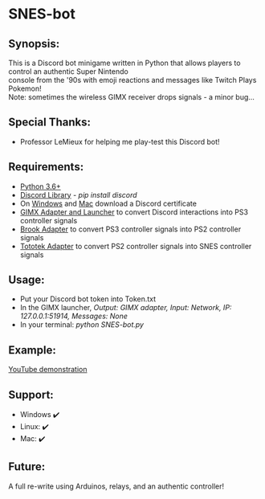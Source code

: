 # SNES-bot

## Synopsis:
This is a Discord bot minigame written in Python that allows players to control an authentic Super Nintendo  
console from the '90s with emoji reactions and messages like Twitch Plays Pokemon!  
Note: sometimes the wireless GIMX receiver drops signals - a minor bug...

## Special Thanks:
* Professor LeMieux for helping me play-test this Discord bot!

## Requirements:
* [Python 3.6+](https://www.python.org/)
* [Discord Library](https://pypi.org/project/discord.py/) - *pip install discord*
* On [Windows](https://www.codegrepper.com/code-examples/whatever/discord+ssl+certificate+error) and [Mac](https://pastebin.com/8Cs0C8c4) download a Discord certificate
* [GIMX Adapter and Launcher](https://blog.gimx.fr/product/gimx-adapter/) to convert Discord interactions into PS3 controller signals
* [Brook Adapter](https://www.amazon.com/BROOK-GAME-CONTROLLER-SUPER-CONVERTER/dp/B07543W7XS) to convert PS3 controller signals into PS2 controller signals
* [Tototek Adapter](http://www.tototek.com/store/index.php?main_page=product_info&products_id=53) to convert PS2 controller signals into SNES controller signals

## Usage:
* Put your Discord bot token into Token.txt
* In the GIMX launcher, *Output: GIMX adapter, Input: Network, IP: 127.0.0.1:51914, Messages: None*
* In your terminal: *python SNES-bot.py*

## Example:
[YouTube demonstration](https://youtu.be/RbavAC5LDEk?t=463)

## Support:
* Windows :heavy_check_mark:
* Linux: :heavy_check_mark:
* Mac: :heavy_check_mark:

## Future:
A full re-write using Arduinos, relays, and an authentic controller!
